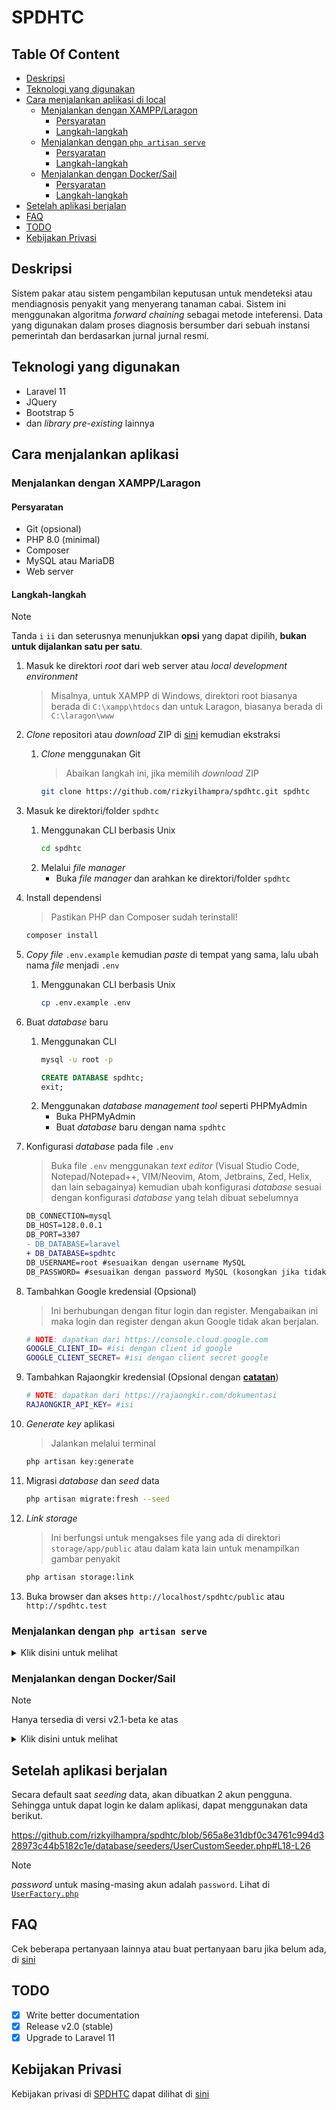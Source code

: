 # SPDHTC
## Table Of Content
- [Deskripsi](#deskripsi)
- [Teknologi yang digunakan](#teknologi-yang-digunakan)
- [Cara menjalankan aplikasi di local](#cara-menjalankan-aplikasi-di-local)
    * [Menjalankan dengan XAMPP/Laragon](#menjalankan-dengan-xampplaragon)
        - [Persyaratan](#persyaratan)
        - [Langkah-langkah](#langkah-langkah)
    * [Menjalankan dengan `php artisan serve`](#menjalankan-dengan-php-artisan-serve)
        - [Persyaratan](#persyaratan-1)
        - [Langkah-langkah](#langkah-langkah-1)
    * [Menjalankan dengan Docker/Sail](#menjalankan-dengan-docker-sail)
      - [Persyaratan](#persyaratan-2)
      - [Langkah-langkah](#langkah-langkah-2)
- [Setelah aplikasi berjalan](#setelah-aplikasi-berjalan)
- [FAQ](#faq)
- [TODO](#todo)
- [Kebijakan Privasi](#kebijakan-privasi)

## Deskripsi
Sistem pakar atau sistem pengambilan keputusan untuk mendeteksi atau mendiagnosis penyakit yang menyerang tanaman cabai. Sistem ini menggunakan algoritma *forward chaining* sebagai metode inteferensi. Data yang digunakan dalam proses diagnosis bersumber dari sebuah instansi pemerintah dan berdasarkan jurnal jurnal resmi.

## Teknologi yang digunakan
- Laravel 11
- JQuery
- Bootstrap 5
- dan *library pre-existing* lainnya

## Cara menjalankan aplikasi
### Menjalankan dengan XAMPP/Laragon
#### Persyaratan
- Git (opsional)
- PHP 8.0 (minimal)
- Composer
- MySQL atau MariaDB
- Web server 

#### Langkah-langkah
> [!NOTE]
> Tanda `i` `ii` dan seterusnya menunjukkan **opsi** yang dapat dipilih, **bukan untuk dijalankan satu per satu**.
    
1. Masuk ke direktori *root* dari web server atau *local development environment*
    > Misalnya, untuk XAMPP di Windows, direktori root biasanya berada di `C:\xampp\htdocs` dan untuk Laragon, biasanya berada di `C:\laragon\www`
2. *Clone* repositori atau *download* ZIP di [sini](https://github.com/rizkyilhampra/spdhtc/releases) kemudian ekstraksi
    1. *Clone* menggunakan Git 
       > Abaikan langkah ini, jika memilih *download* ZIP
    
        ```bash
        git clone https://github.com/rizkyilhampra/spdhtc.git spdhtc
        ```
3. Masuk ke direktori/folder `spdhtc`
    1. Menggunakan CLI berbasis Unix
        ```bash
        cd spdhtc
        ```
    2. Melalui *file manager*
       - Buka *file manager* dan arahkan ke direktori/folder `spdhtc`
4. Install dependensi
    > Pastikan PHP dan Composer sudah terinstall!
    ```bash
    composer install
    ```
5. *Copy file* `.env.example` kemudian *paste* di tempat yang sama, lalu ubah nama *file* menjadi `.env`
    1. Menggunakan CLI berbasis Unix
        ```bash
        cp .env.example .env
        ```
6. Buat *database* baru
    1. Menggunakan CLI
        ```bash
        mysql -u root -p
        ```
        ```sql
        CREATE DATABASE spdhtc;
        exit;
        ```
    2. Menggunakan *database management tool* seperti PHPMyAdmin
        - Buka PHPMyAdmin
        - Buat *database* baru dengan nama `spdhtc`
7. Konfigurasi *database* pada file `.env`
    > Buka file `.env` menggunakan *text editor* (Visual Studio Code, Notepad/Notepad++, VIM/Neovim, Atom, Jetbrains, Zed, Helix, dan lain sebagainya) kemudian ubah konfigurasi *database* sesuai dengan konfigurasi *database* yang telah dibuat sebelumnya

    ```diff
    DB_CONNECTION=mysql
    DB_HOST=128.0.0.1
    DB_PORT=3307
    - DB_DATABASE=laravel
    + DB_DATABASE=spdhtc
    DB_USERNAME=root #sesuaikan dengan username MySQL
    DB_PASSWORD= #sesuaikan dengan password MySQL (kosongkan jika tidak ada)
    ```
8. Tambahkan Google kredensial (Opsional)
    > Ini berhubungan dengan fitur login dan register. Mengabaikan ini maka login dan register dengan akun Google tidak akan berjalan.
    ```bash
    # NOTE: dapatkan dari https://console.cloud.google.com
    GOOGLE_CLIENT_ID= #isi dengan client id google
    GOOGLE_CLIENT_SECRET= #isi dengan client secret google
    ```
9. Tambahkan Rajaongkir kredensial (Opsional dengan [**catatan**](https://github.com/rizkyilhampra/spdhtc/discussions/71))
    ```bash
    # NOTE: dapatkan dari https://rajaongkir.com/dokumentasi
    RAJAONGKIR_API_KEY= #isi
    ```
10. *Generate key* aplikasi
    > Jalankan melalui terminal
    ```bash
    php artisan key:generate
    ```
11. Migrasi *database* dan *seed* data
    ```bash
    php artisan migrate:fresh --seed
    ```
12. *Link storage*
    > Ini berfungsi untuk mengakses file yang ada di direktori `storage/app/public`  atau dalam kata lain untuk menampilkan gambar penyakit
    ```bash
    php artisan storage:link
    ```
13. Buka browser dan akses `http://localhost/spdhtc/public` atau `http://spdhtc.test`

### Menjalankan dengan `php artisan serve`
<details>
    <summary>
        Klik disini untuk melihat
    </summary>

#### Persyaratan 
- Git 
- PHP 8.0 (minimal)
- Composer
- MySQL atau MariaDB

#### Langkah-langkah
1. Clone repositori 
    ```bash
    git clone https://github.com/rizkyilhampra/spdhtc.git spdhtc
    ```
2. Masuk ke direktori/folder `spdhtc`
    ```bash
    cd spdhtc
    ```
3. Install dependensi
    ```bash
    composer install
    ```
4. Copy file `.env.example` menjadi `.env`
    ```bash
    cp .env.example .env
    ```
5. Konfigurasi *database* pada file `.env`
    ```diff
    DB_CONNECTION=mysql
    DB_HOST=128.0.0.1
    DB_PORT=3307
    - DB_DATABASE=laravel
    + DB_DATABASE=spdhtc
    DB_USERNAME=root #sesuaikan dengan username MySQL
    DB_PASSWORD= #sesuaikan dengan password MySQL (kosongkan jika tidak ada)
    ```
6. Tambahkan Google kredensial pada file `.env` (Opsional)
    > Ini akan berhubungan dengan fitur login dan register. Mengabaikan ini maka login dan register dengan akun Google tidak akan berjalan.
    ```bash
    # NOTE: dapatkan dari https://console.cloud.google.com
    GOOGLE_CLIENT_ID= #isi dengan client id google
    GOOGLE_CLIENT_SECRET= #isi dengan client secret google
    ```
7. Tambahkan Rajaongkir kredensial pada file `.env` (Opsional dengan [catatan](https://github.com/rizkyilhampra/spdhtc/discussions/71))
    ```bash
    # NOTE: dapatkan dari https://rajaongkir.com/dokumentasi
    RAJAONGKIR_API_KEY= #isi
    ```
8. Generate key aplikasi
    ```bash
    php artisan key:generate
    ```
9. Migrasi *database* dan *seed* data
    > Pada umumnya, perintah ini akan membuat datatabase secara otomatis tanpa perlu membuat terlebih dahulu, jika mengalami kendala,  buat database manual
    ```bash
    php artisan migrate:fresh --seed
    ```
10. Link storage
    ```bash
    php artisan storage:link
    ```
11. Jalankan aplikasi
    ```bash
    php artisan serve
    ```
12. Buka browser dan akses `http://localhost:8000`

</details>

### Menjalankan dengan Docker/Sail
> [!NOTE]
> Hanya tersedia di versi v2.1-beta ke atas

<details>
    <summary>
        Klik disini untuk melihat
    </summary>

#### Persyaratan
- Git 
- Docker Desktop (Windows/Mac) atau Docker Engine (Linux)

#### Langkah-langkah
1. Clone repositori 
    ```bash
    git clone https://github.com/rizkyilhampra/spdhtc.git spdhtc
    ```
2. Masuk ke direktori/folder `spdhtc`
    ```bash
    cd spdhtc
    ```
3. Install dependensi dengan docker, copy file `.env.example` menjadi `.env`, dan generate key
    ```bash
    docker run --rm \
        -u "$(id -u):$(id -g)" \
        -v "$(pwd):/var/www/html" \
        -w /var/www/html \
        laravelsail/php81-composer:latest \
        composer install --ignore-platform-reqs; \
        cp .env.example .env; \
        php artisan key:generate
    ```
4. Konfigurasi host *database* pada file `.env`
    ```diff
    DB_CONNECTION=mysql
    - DB_HOST=127.0.0.1
    + DB_HOST=mysql
    DB_PORT=3306
    ```
5. Tambahkan Google kredensial pada file `.env` (Opsional)
    > Ini berhubungan dengan fitur login dan register. Mengabaikan ini maka login dan register dengan akun Google tidak akan berjalan.
    ```bash
    # NOTE: dapatkan dari https://console.cloud.google.com
    GOOGLE_CLIENT_ID= #isi dengan client id google
    GOOGLE_CLIENT_SECRET= #isi dengan client secret google
    ```
6. Tambahkan Rajaongkir kredensial pada file `.env` (Opsional dengan [catatan](https://github.com/rizkyilhampra/spdhtc/discussions/71))
    ```bash
    # NOTE: dapatkan dari https://rajaongkir.com/dokumentasi
    RAJAONGKIR_API_KEY= #isi
    ```
7. Jalankan *container* 
    ```bash
    ./vendor/bin/sail up -d
    ```
8. Migrasi *database* dan *seed* data
    ```bash
    ./vendor/bin/sail artisan migrate:fresh --seed
    ```
9. Link storage
    ```bash
    ./vendor/bin/sail artisan storage:link
    ```
10. Buka browser dan akses `http://localhost`

</details>

## Setelah aplikasi berjalan
Secara default saat *seeding* data, akan dibuatkan 2 akun pengguna. Sehingga untuk dapat login ke dalam aplikasi, dapat menggunakan data berikut.

https://github.com/rizkyilhampra/spdhtc/blob/565a8e31dbf0c34761c994d328973c44b5182c1e/database/seeders/UserCustomSeeder.php#L18-L26

> [!NOTE]
> *password* untuk masing-masing akun adalah `password`. Lihat di [`UserFactory.php`](https://github.com/rizkyilhampra/spdhtc/blob/master/database/factories/UserFactory.php)

## FAQ
Cek beberapa pertanyaan lainnya atau buat pertanyaan baru jika belum ada, di [sini](https://github.com/rizkyilhampra/spdhtc/discussions/categories/q-a)

## TODO
- [x] Write better documentation
- [x] Release v2.0 (stable)
- [x] Upgrade to Laravel 11

## Kebijakan Privasi
Kebijakan privasi di [SPDHTC](https://spdhtc.rizkyilhampra.me) dapat dilihat di [sini](https://github.com/rizkyilhampra/spdhtc/blob/master/privacy.md)
